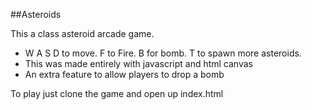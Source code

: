 ##Asteroids 

This a class asteroid arcade game.

  + W A S D to move. F to Fire. B for bomb. T to spawn more asteroids.
  + This was made entirely with javascript and html canvas
  + An extra feature to allow players to drop a bomb

To play just clone the game and open up index.html